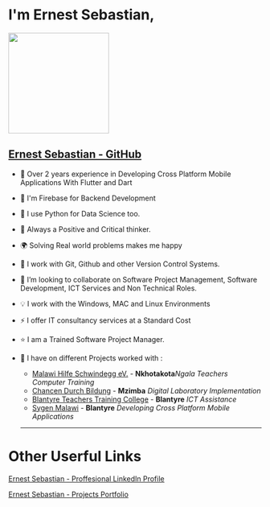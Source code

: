 # I'm Ernest Sebastian,
<img src="https://user-images.githubusercontent.com/42617594/166211684-ec23a3d4-2dcd-437c-8a6a-a9d2f4b6c76a.jpg" height=200 width=200/>

## <a href="https://github.com/Xebastian" title="GitHub Profile">Ernest Sebastian - GitHub</a>
- 🌱 Over 2 years experience in Developing Cross Platform Mobile Applications With Flutter and Dart
- 🙌 I'm Firebase for Backend Development
- 🐍 I use Python for Data Science too.
- 🙂 Always a Positive and Critical thinker. 
- 🌍 Solving Real world problems makes me happy
- 🧩 I work with Git, Github and other Version Control Systems.
- 💞️ I’m looking to collaborate on Software Project Management, Software Development, ICT Services and Non Technical Roles.
- 💡 I work with the Windows, MAC and Linux Environments
- ⚡ I offer IT consultancy services at a Standard Cost
- ⭐ I am a Trained Software Project Manager.
- 🎒 I have on different Projects worked with :
  * <a href="https://malawi-hilfe-schwindegg.de/" title="Home M-HS. eV.">Malawi Hilfe Schwindegg eV.</a> - <b>Nkhotakota</b><i>Ngala Teachers Computer Training</i>
  * <a href="https://www.chancendurchbildung.de/" title="CdB eV.">Chancen Durch Bildung</a> - <b>Mzimba</b> <i>Digital Laboratory Implementation</i>
  * <a href="https://blantyrettc.wordpress.com" title="Blantyre Teachers Training College - Achieving Excellence">Blantyre Teachers Training College</a> - <b>Blantyre</b>  <i>ICT Assistance</i>
  * <a href="https://sygenmw.com/" title="Sygen Malawi - Tech Simplified">Sygen Malawi</a> - <b>Blantyre</b> <i> Developing Cross Platform Mobile Applications </i>
  
  __________________________________________
# Other Userful Links
  
  <a href="https://linkedin.com/in/sebastianernest" title="Linkedin Profile">Ernest Sebastian - Proffesional LinkedIn Profile</a>
  
  <a href="https://ernestsebastian.nicepage.io" title="Projects Portfolio">Ernest Sebastian - Projects Portfolio</a>
 
<!---
XeBastian/XeBastian is a ✨ special ✨ repository because its `README.md` (this file) appears on your GitHub profile.
You can click the Preview link to take a look at your changes.
--->
